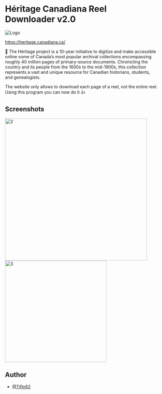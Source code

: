 # Héritage Canadiana Reel Downloader v2.0

![Logo](https://heritage.canadiana.ca/static/images/heritage-color.svg)

https://heritage.canadiana.ca/

:mag_right:
The Héritage project is a 10-year initiative to digitize and make accessible online some of Canada’s most popular archival collections encompassing roughly 40 million pages of primary-source documents. Chronicling the country and its people from the 1600s to the mid-1900s, this collection represents a vast and unique resource for Canadian historians, students, and genealogists.

The website only allows to download each page of a reel, not the entire reel.
Using this program you can now do it :thumbsup:

## Screenshots

<img width="469" alt="2" src="https://user-images.githubusercontent.com/74988027/217652905-4715ddea-de04-478f-bd18-ce4fbaa65e26.png">
<img width="335" alt="3" src="https://user-images.githubusercontent.com/74988027/217652914-0744b952-77b2-4651-a100-79baefd1bf88.png">


## Author

- [@Tiflo62](https://github.com/Tiflo62)
